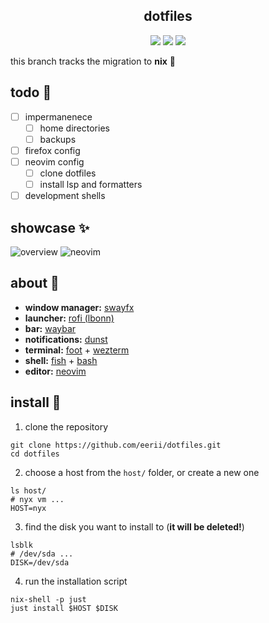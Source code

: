 <div align="center">
<h2 align="center">dotfiles</h2>

![](https://img.shields.io/github/last-commit/josekoalas/dotfiles?style=for-the-badge&logo=git&logoColor=white&labelColor=%23191724&color=%23f6c177)
![](https://img.shields.io/github/repo-size/josekoalas/dotfiles?style=for-the-badge&logo=bookstack&logoColor=white&labelColor=%23191724&color=%23c4a7e7)
![](https://img.shields.io/github/issues/josekoalas/dotfiles?style=for-the-badge&logo=bilibili&logoColor=white&labelColor=%23191724&color=%239ccfd8)
</div>

this branch tracks the migration to **nix** 🌙

## todo 📝

- [ ] impermanenece
    - [ ] home directories
    - [ ] backups
- [ ] firefox config
- [ ] neovim config
    - [ ] clone dotfiles
    - [ ] install lsp and formatters
- [ ] development shells

## showcase ✨

![overview](https://github.com/josekoalas/dotfiles/assets/22449369/8437121c-4138-414f-860d-43dc9ab10a85)
![neovim](https://github.com/josekoalas/dotfiles/assets/22449369/c62a8bf6-a2b8-408a-abda-532bea580bb0)

## about 🌿

- **window manager:** [swayfx](https://github.com/WillPower3309/swayfx)
- **launcher:** [rofi (lbonn)](https://github.com/lbonn/rofi)
- **bar:** [waybar](https://github.com/Alexays/Waybar)
- **notifications:** [dunst](https://github.com/dunst-project/dunst)
- **terminal:** [foot](https://codeberg.org/dnkl/foot) + [wezterm](https://github.com/wez/wezterm) 
- **shell:** [fish](https://github.com/fish-shell/fish-shell) + [bash](https://www.gnu.org/software/bash/)
- **editor:** [neovim](https://github.com/neovim/neovim)

## install 🌳

1. clone the repository

```
git clone https://github.com/eerii/dotfiles.git
cd dotfiles
```

2. choose a host from the `host/` folder, or create a new one

```
ls host/
# nyx vm ...
HOST=nyx
```

3. find the disk you want to install to (**it will be deleted!**)

```
lsblk
# /dev/sda ...
DISK=/dev/sda
```

4. run the installation script

```
nix-shell -p just
just install $HOST $DISK
```
